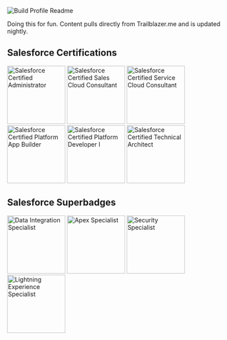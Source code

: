![Build Profile Readme](https://github.com/dcinzona/dcinzona/workflows/Build%20Profile%20Readme/badge.svg)

Doing this for fun. Content pulls directly from Trailblazer.me and is updated nightly.

## Salesforce Certifications

 <img src="https://drm--c.na114.content.force.com/servlet/servlet.ImageServer?id=0153k00000AH6hb&oid=00DF0000000gZsu&lastMod=1571903578000" width="135" title="Salesforce Certified Administrator" alt="Salesforce Certified Administrator" data-description="Certified Administrators are Salesforce pros who are always looking for ways to help their companies get even more out of the Salesforce Platform through additional features and capabilities.">  <img src="https://drm--c.na114.content.force.com/servlet/servlet.ImageServer?id=0153k00000AH6s0&oid=00DF0000000gZsu&lastMod=1571915093000" width="135" title="Salesforce Certified Sales Cloud Consultant" alt="Salesforce Certified Sales Cloud Consultant" data-description="Certified Sales Cloud Consultants are trained to design and implement Sales Cloud solutions that are sustainable, scalable, and contribute to long-term customer success.">  <img src="https://drm--c.na114.content.force.com/servlet/servlet.ImageServer?id=0153k00000AH6sA&oid=00DF0000000gZsu&lastMod=1571915344000" width="135" title="Salesforce Certified Service Cloud Consultant" alt="Salesforce Certified Service Cloud Consultant" data-description="Certified Service Cloud Consultants are experts at designing and implementing Service Cloud solutions that are sustainable and scalable, meet customer business requirements, and contribute to long-term customer success.">  <img src="https://drm--c.na114.content.force.com/servlet/servlet.ImageServer?id=0153k00000AH6rg&oid=00DF0000000gZsu&lastMod=1571914579000" width="135" title="Salesforce Certified Platform App Builder" alt="Salesforce Certified Platform App Builder" data-description="Certified Platform App Builders have the skills and knowledge to design, build, and implement custom applications using the declarative customization capabilities of the Salesforce Platform.">  <img src="https://drm--c.na114.content.force.com/servlet/servlet.ImageServer?id=0153k00000AH6rl&oid=00DF0000000gZsu&lastMod=1571914738000" width="135" title="Salesforce Certified Platform Developer I" alt="Salesforce Certified Platform Developer I" data-description="Certified Platform Developer I (PDI) developers understand how to develop and deploy custom business logic and custom interfaces using the programmatic capabilities of the Lightning Platform.  They know when to use declarative versus programmatic methods, and can extend the Lightning Platform using Apex and Visualforce.">  <img src="https://drm--c.na114.content.force.com/servlet/servlet.ImageServer?id=0153k00000AH6sU&oid=00DF0000000gZsu&lastMod=1571915531000" width="135" title="Salesforce Certified Technical Architect" alt="Salesforce Certified Technical Architect" data-description="Certified Technical Architects possess broad knowledge across multiple development platforms. They use their skills and experience to assess customer requirements and architecture, then use that knowledge to design secure, high-performance technical solutions that maximize the potential of the Salesforce Platform."> 

## Salesforce Superbadges 

 <img src="https://res.cloudinary.com/hy4kyit2a/f_auto,fl_lossy,q_70/learn/superbadges/superbadge_integration/ff4be3db263ca5af043289685b0dc281_badge.png" width="135" title="Data Integration Specialist" alt="Data Integration Specialist" data-description="Demonstrate your integration skills by synchronizing external data systems and Salesforce.">  <img src="https://res.cloudinary.com/hy4kyit2a/f_auto,fl_lossy,q_70/learn/superbadges/superbadge_apex/60af324acb4af07df7385d0d29b3e54c_badge.png" width="135" title="Apex Specialist" alt="Apex Specialist" data-description="Use integration and business logic to push your Apex coding skills to the limit.">  <img src="https://res.cloudinary.com/hy4kyit2a/f_auto,fl_lossy,q_70/learn/superbadges/superbadge_security/c3a9dccbd936a4527ed09ab4bca1d300_badge.png" width="135" title="Security Specialist" alt="Security Specialist" data-description="Flex your security muscles by locking down permissions and tracking changes.">  <img src="https://res.cloudinary.com/hy4kyit2a/f_auto,fl_lossy,q_70/learn/superbadges/superbadge_lex/07cce419faf0a2b231561e26ab48f9a9_badge.png" width="135" title="Lightning Experience Specialist" alt="Lightning Experience Specialist" data-description="Power up your sales reps with a super-charged interface and process automation."> 


